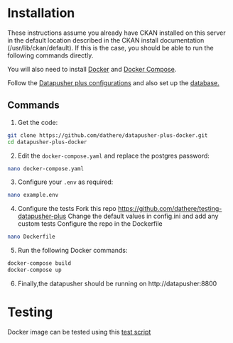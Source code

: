 # Installation

These instructions assume you already have CKAN installed on this server in the default location described in the CKAN install documentation (/usr/lib/ckan/default). If this is the case, you should be able to run the following commands directly.

You will also need to install [Docker](https://www.docker.com/) and [Docker Compose](https://docs.docker.com/compose/).

Follow the [Datapusher plus configurations](https://github.com/dathere/datapusher-plus#configuring) and also set up the [database.](https://github.com/dathere/datapusher-plus#datapusher-database-setup)

## Commands

1. Get the code:
```sh
git clone https://github.com/dathere/datapusher-plus-docker.git
cd datapusher-plus-docker
```


2. Edit the `docker-compose.yaml` and replace the postgres password:
```sh
nano docker-compose.yaml
```


3. Configure your `.env` as required:
```sh
nano example.env
```

4. Configure the tests
Fork this repo https://github.com/dathere/testing-datapusher-plus
Change the default values in config.ini and add any custom tests
Configure the repo in the Dockerfile
```sh
nano Dockerfile
```

5. Run the following Docker commands:
```sh
docker-compose build
docker-compose up
```

6. Finally,the datapusher should be running on http://datapusher:8800

# Testing
Docker image can be tested using this [test script](https://github.com/dathere/datapusher-plus-docker)
